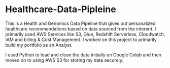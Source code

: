 # Healthcare-Data-Pipleine

This is a Health and Genomics Data Pipeline that gives out personalized healthcare recommendations based on data sourced from the interent. I primarily used AWS Services like S3, Glue, Redshift Serverless, Cloudwatch, IAM and billing & Cost Management. I worked on this project to primarily build my portfolio as an Analyst. 

I used Python to load and clean the data initially on Google Colab and then moved on to using AWS S3 for storing my data securely. 
